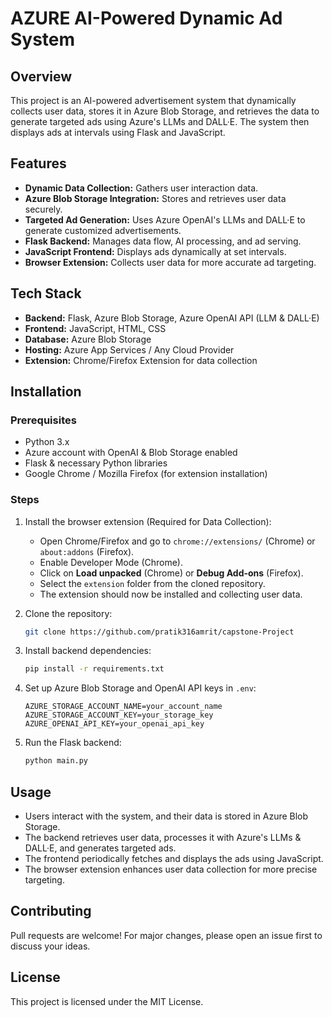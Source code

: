 # AZURE AI-Powered Dynamic Ad System

## Overview
This project is an AI-powered advertisement system that dynamically collects user data, stores it in Azure Blob Storage, and retrieves the data to generate targeted ads using Azure's LLMs and DALL·E. The system then displays ads at intervals using Flask and JavaScript.

## Features
- **Dynamic Data Collection:** Gathers user interaction data.
- **Azure Blob Storage Integration:** Stores and retrieves user data securely.
- **Targeted Ad Generation:** Uses Azure OpenAI's LLMs and DALL·E to generate customized advertisements.
- **Flask Backend:** Manages data flow, AI processing, and ad serving.
- **JavaScript Frontend:** Displays ads dynamically at set intervals.
- **Browser Extension:** Collects user data for more accurate ad targeting.

## Tech Stack
- **Backend:** Flask, Azure Blob Storage, Azure OpenAI API (LLM & DALL·E)
- **Frontend:** JavaScript, HTML, CSS
- **Database:** Azure Blob Storage
- **Hosting:** Azure App Services / Any Cloud Provider
- **Extension:** Chrome/Firefox Extension for data collection

## Installation
### Prerequisites
- Python 3.x
- Azure account with OpenAI & Blob Storage enabled
- Flask & necessary Python libraries
- Google Chrome / Mozilla Firefox (for extension installation)

### Steps
1. Install the browser extension (Required for Data Collection):
   - Open Chrome/Firefox and go to `chrome://extensions/` (Chrome) or `about:addons` (Firefox).
   - Enable Developer Mode (Chrome).
   - Click on **Load unpacked** (Chrome) or **Debug Add-ons** (Firefox).
   - Select the `extension` folder from the cloned repository.
   - The extension should now be installed and collecting user data.

2. Clone the repository:
   ```sh
   git clone https://github.com/pratik316amrit/capstone-Project
   ```
3. Install backend dependencies:
   ```sh
   pip install -r requirements.txt
   ```
4. Set up Azure Blob Storage and OpenAI API keys in `.env`:
   ```env
   AZURE_STORAGE_ACCOUNT_NAME=your_account_name
   AZURE_STORAGE_ACCOUNT_KEY=your_storage_key
   AZURE_OPENAI_API_KEY=your_openai_api_key
   ```
5. Run the Flask backend:
   ```sh
   python main.py
   ```

## Usage
- Users interact with the system, and their data is stored in Azure Blob Storage.
- The backend retrieves user data, processes it with Azure's LLMs & DALL·E, and generates targeted ads.
- The frontend periodically fetches and displays the ads using JavaScript.
- The browser extension enhances user data collection for more precise targeting.

## Contributing
Pull requests are welcome! For major changes, please open an issue first to discuss your ideas.

## License
This project is licensed under the MIT License.
